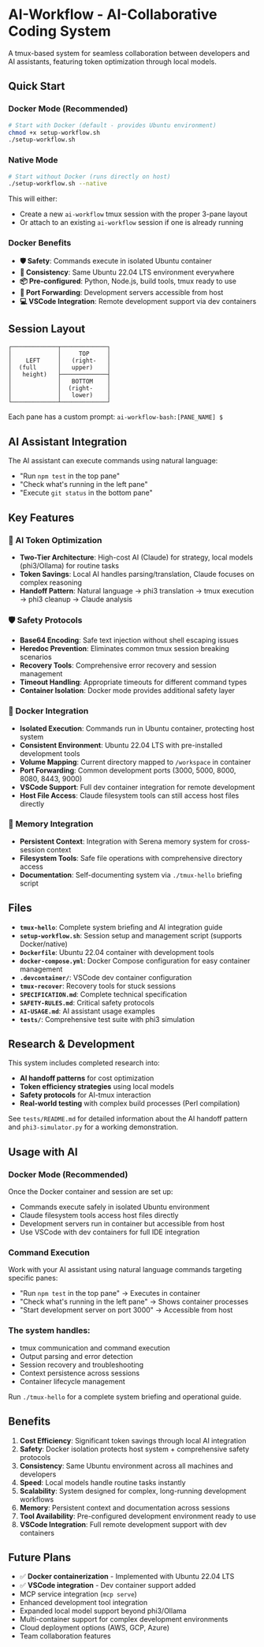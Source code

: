# AI-Workflow - AI-Collaborative Coding System

A tmux-based system for seamless collaboration between developers and AI assistants, featuring token optimization through local models.

## Quick Start

### Docker Mode (Recommended)
```bash
# Start with Docker (default - provides Ubuntu environment)
chmod +x setup-workflow.sh
./setup-workflow.sh
```

### Native Mode
```bash
# Start without Docker (runs directly on host)
./setup-workflow.sh --native
```

This will either:
- Create a new `ai-workflow` tmux session with the proper 3-pane layout
- Or attach to an existing `ai-workflow` session if one is already running

### Docker Benefits
- **🛡️ Safety**: Commands execute in isolated Ubuntu container
- **🔧 Consistency**: Same Ubuntu 22.04 LTS environment everywhere
- **📦 Pre-configured**: Python, Node.js, build tools, tmux ready to use
- **🔌 Port Forwarding**: Development servers accessible from host
- **💻 VSCode Integration**: Remote development support via dev containers

## Session Layout

```
┌─────────────┬─────────────┐
│             │     TOP     │
│    LEFT     │   (right-   │
│  (full      │   upper)    │
│   height)   ├─────────────┤
│             │   BOTTOM    │
│             │  (right-    │
│             │   lower)    │
└─────────────┴─────────────┘
```

Each pane has a custom prompt: `ai-workflow-bash:[PANE_NAME] $ `

## AI Assistant Integration

The AI assistant can execute commands using natural language:
- "Run `npm test` in the top pane"
- "Check what's running in the left pane"  
- "Execute `git status` in the bottom pane"

## Key Features

### 🤖 AI Token Optimization
- **Two-Tier Architecture**: High-cost AI (Claude) for strategy, local models (phi3/Ollama) for routine tasks
- **Token Savings**: Local AI handles parsing/translation, Claude focuses on complex reasoning
- **Handoff Pattern**: Natural language → phi3 translation → tmux execution → phi3 cleanup → Claude analysis

### 🛡️ Safety Protocols
- **Base64 Encoding**: Safe text injection without shell escaping issues
- **Heredoc Prevention**: Eliminates common tmux session breaking scenarios
- **Recovery Tools**: Comprehensive error recovery and session management
- **Timeout Handling**: Appropriate timeouts for different command types
- **Container Isolation**: Docker mode provides additional safety layer

### 🐳 Docker Integration
- **Isolated Execution**: Commands run in Ubuntu container, protecting host system
- **Consistent Environment**: Ubuntu 22.04 LTS with pre-installed development tools
- **Volume Mapping**: Current directory mapped to `/workspace` in container
- **Port Forwarding**: Common development ports (3000, 5000, 8000, 8080, 8443, 9000)
- **VSCode Support**: Full dev container integration for remote development
- **Host File Access**: Claude filesystem tools can still access host files directly

### 🧠 Memory Integration
- **Persistent Context**: Integration with Serena memory system for cross-session context
- **Filesystem Tools**: Safe file operations with comprehensive directory access
- **Documentation**: Self-documenting system via `./tmux-hello` briefing script

## Files

- **`tmux-hello`**: Complete system briefing and AI integration guide
- **`setup-workflow.sh`**: Session setup and management script (supports Docker/native)
- **`Dockerfile`**: Ubuntu 22.04 container with development tools
- **`docker-compose.yml`**: Docker Compose configuration for easy container management
- **`.devcontainer/`**: VSCode dev container configuration
- **`tmux-recover`**: Recovery tools for stuck sessions
- **`SPECIFICATION.md`**: Complete technical specification
- **`SAFETY-RULES.md`**: Critical safety protocols
- **`AI-USAGE.md`**: AI assistant usage examples
- **`tests/`**: Comprehensive test suite with phi3 simulation

## Research & Development

This system includes completed research into:
- **AI handoff patterns** for cost optimization
- **Token efficiency strategies** using local models
- **Safety protocols** for AI-tmux interaction
- **Real-world testing** with complex build processes (Perl compilation)

See `tests/README.md` for detailed information about the AI handoff pattern and `phi3-simulator.py` for a working demonstration.

## Usage with AI

### Docker Mode (Recommended)
Once the Docker container and session are set up:
- Commands execute safely in isolated Ubuntu environment
- Claude filesystem tools access host files directly
- Development servers run in container but accessible from host
- Use VSCode with dev containers for full IDE integration

### Command Execution
Work with your AI assistant using natural language commands targeting specific panes:
- "Run `npm test` in the top pane" → Executes in container
- "Check what's running in the left pane" → Shows container processes  
- "Start development server on port 3000" → Accessible from host

### The system handles:
- tmux communication and command execution
- Output parsing and error detection  
- Session recovery and troubleshooting
- Context persistence across sessions
- Container lifecycle management

Run `./tmux-hello` for a complete system briefing and operational guide.

## Benefits

1. **Cost Efficiency**: Significant token savings through local AI integration
2. **Safety**: Docker isolation protects host system + comprehensive safety protocols
3. **Consistency**: Same Ubuntu environment across all machines and developers
4. **Speed**: Local models handle routine tasks instantly
5. **Scalability**: System designed for complex, long-running development workflows
6. **Memory**: Persistent context and documentation across sessions
7. **Tool Availability**: Pre-configured development environment ready to use
8. **VSCode Integration**: Full remote development support with dev containers

## Future Plans

- ✅ **Docker containerization** - Implemented with Ubuntu 22.04 LTS
- ✅ **VSCode integration** - Dev container support added
- MCP service integration (`mcp serve`)
- Enhanced development tool integration
- Expanded local model support beyond phi3/Ollama
- Multi-container support for complex development environments
- Cloud deployment options (AWS, GCP, Azure)
- Team collaboration features
